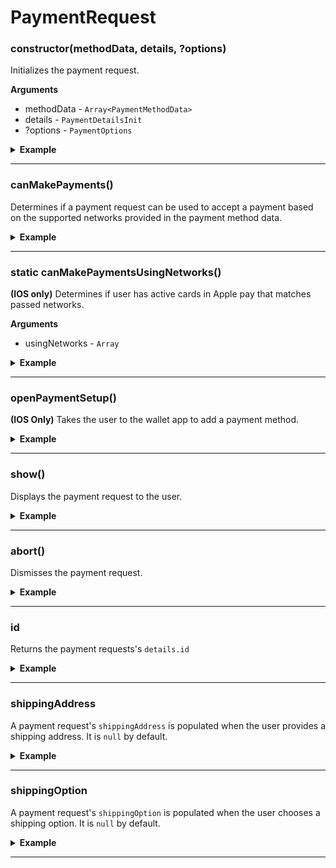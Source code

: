 # PaymentRequest
### constructor(methodData, details, ?options)
Initializes the payment request.

__Arguments__
- methodData - `Array<PaymentMethodData>`
- details - `PaymentDetailsInit`
- ?options - `PaymentOptions`

<details>
<summary><strong>Example</strong></summary>

```es6
const METHOD_DATA = [
  {
    supportedMethods: ['apple-pay'],
    data: {
      merchantIdentifier: 'merchant.com.your-app.namespace',
      supportedNetworks: ['visa', 'mastercard', 'amex'],
      countryCode: 'US',
      currencyCode: 'USD'
    }
  }
];

const DETAILS = {
  id: 'demo',
  displayItems: [
    {
      label: 'Movie Ticket',
      amount: { currency: 'USD', value: '15.00' }
    },
    {
      label: 'Shipping',
      amount: { currency: 'USD', value: '0.00' }
    }
  ],
  total: {
    label: 'Merchant Name',
    amount: { currency: 'USD', value: '15.00' }
  },
  shippingOptions: [
    {
      id: 'economy',
      label: 'Economy Shipping',
      amount: { currency: 'USD', value: '0.00' },
      detail: 'Arrives in 3-5 days',
      selected: true
    },
    {
      id: 'express',
      label: 'Express Shipping',
      amount: { currency: 'USD', value: '5.00' },
      detail: 'Arrives tomorrow'
    }
  ]
};

const OPTIONS = {
  requestPayerName: true,
  requestPayerPhone: true,
  requestPayerEmail: true,
  requestShipping: true
};

const paymentRequest = new PaymentRequest(METHOD_DATA, DETAILS, OPTIONS);
```

</details>

---

### canMakePayments()
Determines if a payment request can be used to accept a payment based on the supported networks provided in the payment method data.

<details>
<summary><strong>Example</strong></summary>

```es6
paymentRequest.canMakePayments()
  .then(canMakePayments => {
	if (canMakePayments) {
	  return paymentRequest.show();
	}

	// Show fallback payment method
  });
```

</details>

---

### static canMakePaymentsUsingNetworks()
**(IOS only)** Determines if user has active cards in Apple pay that matches passed networks.

__Arguments__
- usingNetworks - `Array`

<details>
<summary><strong>Example</strong></summary>

```es6
PaymentRequest
    .canMakePaymentsUsingNetworks(['Visa', 'AmEx', 'MasterCard'])
    .then(canMakePayments => {
        if (canMakePayments) {
            // do some stuff
        }
    });
```

</details>

---

### openPaymentSetup()
**(IOS Only)** Takes the user to the wallet app to add a payment method.

<details>
<summary>
<strong>Example</strong>
</summary>

```es6
PaymentRequest.openPaymentSetup();
```

</details>

---

### show()
Displays the payment request to the user.

<details>
<summary><strong>Example</strong></summary>

```es6
paymentRequest
  .show()
  .then(paymentResponse => chargePaymentResponse(paymentResponse));
```

</details>

---

### abort()
Dismisses the payment request.

<details>
<summary><strong>Example</strong></summary>

```es6
paymentRequest.abort();
```

</details>

---

### id
Returns the payment requests's `details.id`

<details>
<summary><strong>Example</strong></summary>

```es6
console.log(paymentRequest.id); // demo
```

</details>

---

### shippingAddress
A payment request's `shippingAddress` is populated when the user provides a shipping address. It is `null` by default.

<details>
<summary><strong>Example</strong></summary>

```es6
console.log(paymentRequest.shippingAddress); // null
```

</details>

---

### shippingOption
A payment request's `shippingOption` is populated when the user chooses a shipping option. It is `null` by default.

<details>
<summary><strong>Example</strong></summary>

```es6
console.log(paymentRequest.shippingOption); // economy
```

</details>

---
